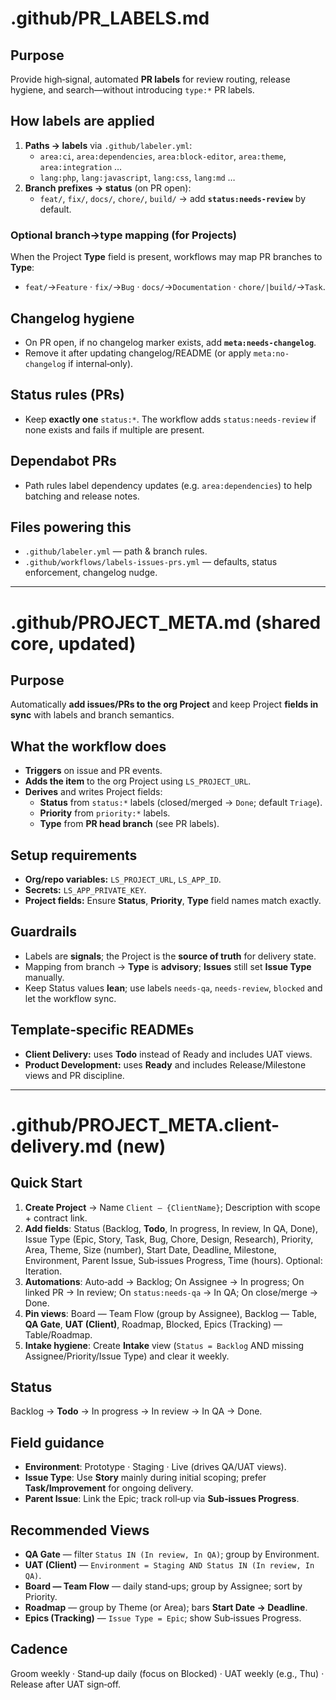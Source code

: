 # .github/PR_LABELS.md

## Purpose
Provide high‑signal, automated **PR labels** for review routing, release hygiene, and search—without introducing `type:*` PR labels.

## How labels are applied
1) **Paths → labels** via `.github/labeler.yml`:
   - `area:ci`, `area:dependencies`, `area:block-editor`, `area:theme`, `area:integration` …
   - `lang:php`, `lang:javascript`, `lang:css`, `lang:md` …
2) **Branch prefixes → status** (on PR open):
   - `feat/`, `fix/`, `docs/`, `chore/`, `build/` → add **`status:needs-review`** by default.

### Optional branch→type mapping (for Projects)
When the Project **Type** field is present, workflows may map PR branches to **Type**:
- `feat/`→`Feature` · `fix/`→`Bug` · `docs/`→`Documentation` · `chore/|build/`→`Task`.

## Changelog hygiene
- On PR open, if no changelog marker exists, add **`meta:needs-changelog`**.
- Remove it after updating changelog/README (or apply `meta:no-changelog` if internal‑only).

## Status rules (PRs)
- Keep **exactly one** `status:*`. The workflow adds `status:needs-review` if none exists and fails if multiple are present.

## Dependabot PRs
- Path rules label dependency updates (e.g. `area:dependencies`) to help batching and release notes.

## Files powering this
- `.github/labeler.yml` — path & branch rules.
- `.github/workflows/labels-issues-prs.yml` — defaults, status enforcement, changelog nudge.

---

# .github/PROJECT_META.md (shared core, updated)

## Purpose
Automatically **add issues/PRs to the org Project** and keep Project **fields in sync** with labels and branch semantics.

## What the workflow does
- **Triggers** on issue and PR events.
- **Adds the item** to the org Project using `LS_PROJECT_URL`.
- **Derives** and writes Project fields:
  - **Status** from `status:*` labels (closed/merged → `Done`; default `Triage`).
  - **Priority** from `priority:*` labels.
  - **Type** from **PR head branch** (see PR labels).

## Setup requirements
- **Org/repo variables:** `LS_PROJECT_URL`, `LS_APP_ID`.
- **Secrets:** `LS_APP_PRIVATE_KEY`.
- **Project fields:** Ensure **Status**, **Priority**, **Type** field names match exactly.

## Guardrails
- Labels are **signals**; the Project is the **source of truth** for delivery state.
- Mapping from branch → **Type** is **advisory**; **Issues** still set **Issue Type** manually.
- Keep Status values **lean**; use labels `needs-qa`, `needs-review`, `blocked` and let the workflow sync.

## Template‑specific READMEs
- **Client Delivery:** uses **Todo** instead of Ready and includes UAT views.
- **Product Development:** uses **Ready** and includes Release/Milestone views and PR discipline.

---

# .github/PROJECT_META.client-delivery.md (new)

## Quick Start
1) **Create Project** → Name `Client – {ClientName}`; Description with scope + contract link.
2) **Add fields**: Status (Backlog, **Todo**, In progress, In review, In QA, Done), Issue Type (Epic, Story, Task, Bug, Chore, Design, Research), Priority, Area, Theme, Size (number), Start Date, Deadline, Milestone, Environment, Parent Issue, Sub‑issues Progress, Time (hours). Optional: Iteration.
3) **Automations**: Auto‑add → Backlog; On Assignee → In progress; On linked PR → In review; On `status:needs-qa` → In QA; On close/merge → Done.
4) **Pin views**: Board — Team Flow (group by Assignee), Backlog — Table, **QA Gate**, **UAT (Client)**, Roadmap, Blocked, Epics (Tracking) — Table/Roadmap.
5) **Intake hygiene**: Create **Intake** view (`Status = Backlog` AND missing Assignee/Priority/Issue Type) and clear it weekly.

## Status
Backlog → **Todo** → In progress → In review → In QA → Done.

## Field guidance
- **Environment**: Prototype · Staging · Live (drives QA/UAT views).
- **Issue Type**: Use **Story** mainly during initial scoping; prefer **Task/Improvement** for ongoing delivery.
- **Parent Issue**: Link the Epic; track roll‑up via **Sub‑issues Progress**.

## Recommended Views
- **QA Gate** — filter `Status IN (In review, In QA)`; group by Environment.
- **UAT (Client)** — `Environment = Staging AND Status IN (In review, In QA)`.
- **Board — Team Flow** — daily stand‑ups; group by Assignee; sort by Priority.
- **Roadmap** — group by Theme (or Area); bars **Start Date → Deadline**.
- **Epics (Tracking)** — `Issue Type = Epic`; show Sub‑issues Progress.

## Cadence
Groom weekly · Stand‑up daily (focus on Blocked) · UAT weekly (e.g., Thu) · Release after UAT sign‑off.